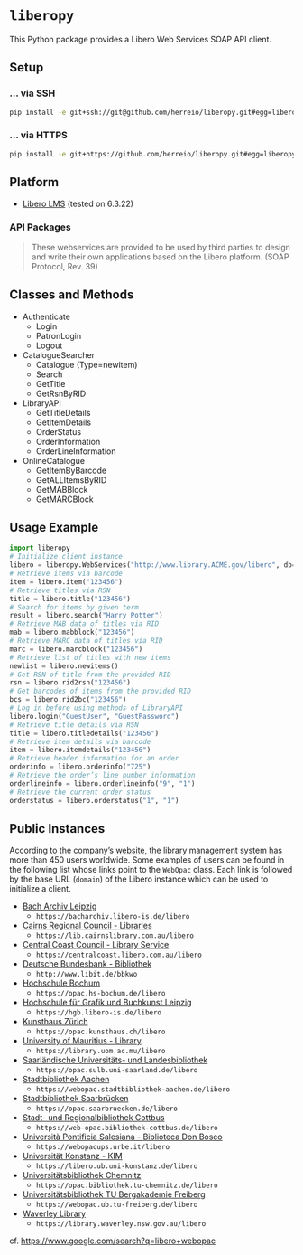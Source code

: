 # `liberopy`

This Python package provides a Libero Web Services SOAP API client.

## Setup

### ... via SSH

```sh
pip install -e git+ssh://git@github.com/herreio/liberopy.git#egg=liberopy
```

### ... via HTTPS

```sh
pip install -e git+https://github.com/herreio/liberopy.git#egg=liberopy
```

## Platform

- [Libero LMS](https://libero.com.au) (tested on 6.3.22)

### API Packages

> These webservices are provided to be used by third parties to design and write their own applications based on the Libero platform. (SOAP Protocol, Rev. 39)

## Classes and Methods

- Authenticate
    - Login
    - PatronLogin
    - Logout
- CatalogueSearcher
    - Catalogue (Type=newitem)
    - Search
    - GetTitle
    - GetRsnByRID
- LibraryAPI
    - GetTitleDetails
    - GetItemDetails
    - OrderStatus
    - OrderInformation
    - OrderLineInformation
- OnlineCatalogue
    - GetItemByBarcode
    - GetALLItemsByRID
    - GetMABBlock
    - GetMARCBlock

## Usage Example

```py
import liberopy
# Initialize client instance
libero = liberopy.WebServices("http://www.library.ACME.gov/libero", db="ACM")
# Retrieve items via barcode
item = libero.item("123456")
# Retrieve titles via RSN
title = libero.title("123456")
# Search for items by given term
result = libero.search("Harry Potter")
# Retrieve MAB data of titles via RID
mab = libero.mabblock("123456")
# Retrieve MARC data of titles via RID
marc = libero.marcblock("123456")
# Retrieve list of titles with new items
newlist = libero.newitems()
# Get RSN of title from the provided RID
rsn = libero.rid2rsn("123456")
# Get barcodes of items from the provided RID
bcs = libero.rid2bc("123456")
# Log in before using methods of LibraryAPI
libero.login("GuestUser", "GuestPassword")
# Retrieve title details via RSN
title = libero.titledetails("123456")
# Retrieve item details via barcode
item = libero.itemdetails("123456")
# Retrieve header information for an order
orderinfo = libero.orderinfo("725")
# Retrieve the order’s line number information
orderlineinfo = libero.orderlineinfo("9", "1")
# Retrieve the current order status
orderstatus = libero.orderstatus("1", "1")
```

## Public Instances

According to the company’s [website](https://libero.com.au/company/our-partners/), the library management system has more than 450 users worldwide. Some examples of users can be found in the following list whose links point to the `WebOpac` class. Each link is followed by the base URL (`domain`) of the Libero instance which can be used to initialize a client.

- [Bach Archiv Leipzig](https://bacharchiv.libero-is.de/libero/WebOpac.cls)
    - `https://bacharchiv.libero-is.de/libero`
- [Cairns Regional Council - Libraries](https://lib.cairnslibrary.com.au/libero/WebOpac.cls)
    - `https://lib.cairnslibrary.com.au/libero`
- [Central Coast Council - Library Service](https://centralcoast.libero.com.au/libero/WebOpac.cls)
    - `https://centralcoast.libero.com.au/libero`
- [Deutsche Bundesbank - Bibliothek](http://www.libit.de/bbkwo/WebOpac.cls)
    - `http://www.libit.de/bbkwo`
- [Hochschule Bochum](https://opac.hs-bochum.de/libero/WebOpac.cls)
    - `https://opac.hs-bochum.de/libero`
- [Hochschule für Grafik und Buchkunst Leipzig](https://hgb.libero-is.de/libero/WebOpac.cls)
    - `https://hgb.libero-is.de/libero`
- [Kunsthaus Zürich](https://opac.kunsthaus.ch/libero/WebOpac.cls)
    - `https://opac.kunsthaus.ch/libero`
- [University of Mauritius - Library](https://library.uom.ac.mu/libero/WebOpac.cls)
    - `https://library.uom.ac.mu/libero`
- [Saarländische Universitäts- und Landesbibliothek](https://opac.sulb.uni-saarland.de/libero/WebOpac.cls)
    - `https://opac.sulb.uni-saarland.de/libero`
- [Stadtbibliothek Aachen](https://webopac.stadtbibliothek-aachen.de/libero/WebOpac.cls)
    - `https://webopac.stadtbibliothek-aachen.de/libero`
- [Stadtbibliothek Saarbrücken](https://opac.saarbruecken.de/libero/WebOpac.cls)
    - `https://opac.saarbruecken.de/libero`
- [Stadt- und Regionalbibliothek Cottbus](https://web-opac.bibliothek-cottbus.de/libero/WebOpac.cls)
    - `https://web-opac.bibliothek-cottbus.de/libero`
- [Università Pontificia Salesiana - Biblioteca Don Bosco](https://webopacups.urbe.it/libero/WebOpac.cls)
    - `https://webopacups.urbe.it/libero`
- [Universität Konstanz - KIM](https://libero.ub.uni-konstanz.de/libero/WebOpac.cls)
    - `https://libero.ub.uni-konstanz.de/libero`
- [Universitätsbibliothek Chemnitz](https://opac.bibliothek.tu-chemnitz.de/libero/WebOpac.cls)
    - `https://opac.bibliothek.tu-chemnitz.de/libero`
- [Universitätsbibliothek TU Bergakademie Freiberg](https://webopac.ub.tu-freiberg.de/libero/WebOpac.cls)
    - `https://webopac.ub.tu-freiberg.de/libero`
- [Waverley Library](https://library.waverley.nsw.gov.au/libero/WebOpac.cls)
    - `https://library.waverley.nsw.gov.au/libero`

cf. https://www.google.com/search?q=libero+webopac
